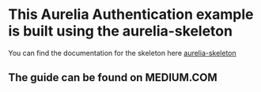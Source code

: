 # This Aurelia Authentication example is built using the aurelia-skeleton
You can find the documentation for the skeleton here [aurelia-skeleton](https://github.com/aurelia/skeleton-navigation/tree/master/skeleton-typescript-webpack)

## The guide can be found on MEDIUM.COM


